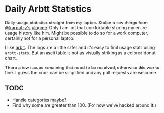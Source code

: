 Daily Arbtt Statistics
======================

Daily usage statistics straight from my laptop. Stolen a few things from [@karpathy's](https://github.com/karpathy/) [ulogme](https://github.com/karpathy/ulogme). Only I am not that comfortable sharing my entire usage history like him. Might be possible to do so for a work computer, certainly not for a personal laptop.

I like [arbtt](http://arbtt.nomeata.de/#what). The logs are a little safer and it's easy to find usage stats using `arbtt-stats`. But an ascii table is not as visually striking as a colored donut chart.

There a few issues remaining that need to be resolved, otherwise this works fine. I guess the code can be simplified and any pull requests are welcome.

TODO
----

- Handle categories maybe?
- Find why some are greater than 100. (For now we've hacked around it.)
